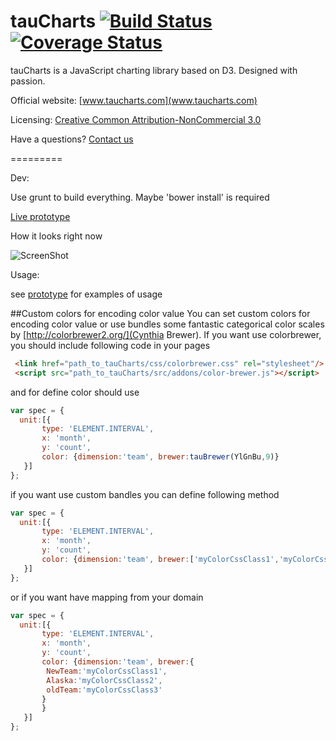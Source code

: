 tauCharts [![Build Status](https://travis-ci.org/TargetProcess/tauCharts.png?branch=master)](https://travis-ci.org/TargetProcess/tauCharts) [![Coverage Status](https://img.shields.io/coveralls/TargetProcess/tauCharts.svg)](https://coveralls.io/r/TargetProcess/tauCharts)
=========

tauCharts is a JavaScript charting library based on D3. Designed with passion.

Official website: [www.taucharts.com](www.taucharts.com)

Licensing: [Creative Common Attribution-NonCommercial 3.0](http://creativecommons.org/licenses/by-nc/3.0/)

Have a questions? [Contact us](mailto:michael@targetprocess.com)

=========

Dev: 

Use grunt to build everything. Maybe 'bower install' is required

[Live prototype](https://targetprocess.github.io/tauCharts/)

How it looks right now

![ScreenShot](http://www.taucharts.com/images/charts.png)

Usage:

see [prototype](https://github.com/TargetProcess/tauCharts/tree/master/prototype) for examples of usage

##Custom colors for encoding color value 
You can set custom colors for encoding color value or use bundles some fantastic categorical color scales by [http://colorbrewer2.org/](Cynthia Brewer).
If you want use colorbrewer, you should include following code in your pages
```HTML
 <link href="path_to_tauCharts/css/colorbrewer.css" rel="stylesheet"/>
 <script src="path_to_tauCharts/src/addons/color-brewer.js"></script>
```
and for define color should use 
```javascript
var spec = {
  unit:[{
       type: 'ELEMENT.INTERVAL',
       x: 'month',
       y: 'count',
       color: {dimension:'team', brewer:tauBrewer(YlGnBu,9)}
   }]
};
```
if you want use custom bandles you can define following method
```javascript
var spec = {
  unit:[{
       type: 'ELEMENT.INTERVAL',
       x: 'month',
       y: 'count',
       color: {dimension:'team', brewer:['myColorCssClass1','myColorCssClass2','myColorCssClass3']}
   }]
};
```
or if you want have mapping from your domain
```javascript
var spec = {
  unit:[{
       type: 'ELEMENT.INTERVAL',
       x: 'month',
       y: 'count',
       color: {dimension:'team', brewer:{
        NewTeam:'myColorCssClass1',
        Alaska:'myColorCssClass2',
        oldTeam:'myColorCssClass3'
       }
       }
   }]
};
```
